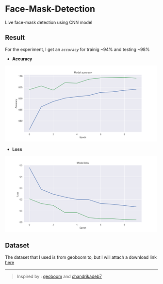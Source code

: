 # Face-Mask-Detection

Live face-mask detection using CNN model

## Result 
For the experiment, I get an *`accuracy`* for trainig ~94% and testing ~98%
- **Accuracy**
<img src="/accuracy.png" width="500">

- **Loss**
<img src="/loss.png" width="500">

## Dataset
The dataset that I used is from geoboom to, but I will attach a download link [here](https://drive.google.com/drive/folders/1NS0oTZucpEesUtHsqe2ZEVFEMZxgPq1M?usp=sharing)

----
> Inspired by : [geoboom](https://github.com/geoboom/facemask-workshop) and [chandrikadeb7](https://github.com/chandrikadeb7/Face-Mask-Detection)
